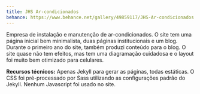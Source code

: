```yaml
---
title: JHS Ar-condicionados
behance: https://www.behance.net/gallery/49859117/JHS-Ar-condicionados
---
```


Empresa de instalação e manutenção de ar-condicionados. O site tem uma página inicial bem minimalista, duas páginas institucionais e um blog. Durante o primeiro ano do site, também produzi conteúdo para o blog. O site quase não tem efeitos, mas tem uma diagramação cuidadosa e o layout foi muito bem otimizado para celulares.

**Recursos técnicos:** Apenas Jekyll para gerar as páginas, todas estáticas. O CSS foi pré-processado por Sass utilizando as configurações padrão do Jekyll. Nenhum Javascript foi usado no site.